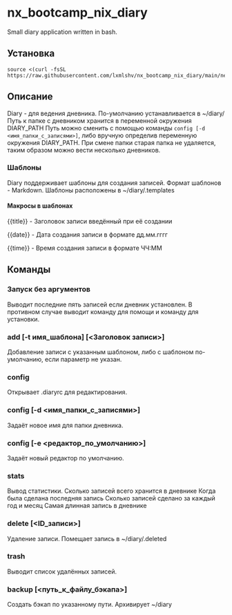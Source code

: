 # nx_bootcamp_nix_diary
Small diary application written in bash.
## Установка
	source <(curl -fsSL https://raw.githubusercontent.com/lxmlshv/nx_bootcamp_nix_diary/main/net_install.sh)
## Описание
Diary - для ведения дневника. По-умолчанию устанавливается в ~/diary/
Путь к папке с дневником хранится в переменной окружения DIARY_PATH
Путь можно сменить с помощью команды `config [-d <имя_папки_с_записями>]`, либо вручную определив переменную окружения DIARY_PATH. При смене папки старая папка не удаляется, таким образом можно вести несколько дневников.
### Шаблоны
Diary поддерживает шаблоны для создания записей. Формат шаблонов - Markdown. Шаблоны расположены в ~/diary/.templates
#### Макросы в шаблонах
{{title}} - Заголовок записи введённый при её создании

{{date}} - Дата создания записи в формате дд.мм.гггг

{{time}} - Время создания записи в формате ЧЧ:ММ
## Команды
### Запуск без аргументов
Выводит последние пять записей если дневник установлен. В противном случае выводит команду для помощи и команду для установки.

### add [-t имя_шаблона] [<Заголовок записи>]
Добавление записи с указанным шаблоном, либо с шаблоном по-умолчанию, если параметр не указан.

### config 
Открывает .diaryrc для редактирования.

### config [-d <имя_папки_с_записями>]
Задаёт новое имя для папки дневника.

### config [-e <редактор_по_умолчанию>]
Задаёт новый редактор по умолчанию.

### stats
Вывод статистики.
Сколько записей всего хранится в дневнике
Когда была сделана последняя запись
Сколько записей сделано за каждый год и месяц
Самая длинная запись в дневнике
### delete [<ID_записи>]
Удаление записи. Помещает запись в ~/diary/.deleted
### trash
Выводит список удалённых записей.

### backup [<путь_к_файлу_бэкапа>]
Создать бэкап по указанному пути. Архивирует ~/diary